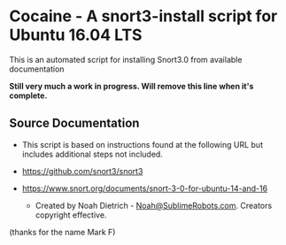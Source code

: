 # Cocaine - A snort3-install script for Ubuntu 16.04 LTS
This is an automated script for installing Snort3.0 from available documentation

**Still very much a work in progress. Will remove this line when it's complete.**


## Source Documentation ##

* This script is based on instructions found at the following URL but includes additional steps not included.

* https://github.com/snort3/snort3

* https://www.snort.org/documents/snort-3-0-for-ubuntu-14-and-16

  * Created by Noah Dietrich - Noah@SublimeRobots.com. Creators copyright effective. 


(thanks for the name Mark F)
